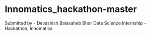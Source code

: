 # Innomatics_hackathon-master
Submitted by - Devashish Balasaheb Bhor
Data Science Internship - Hackathon, Innomatics
